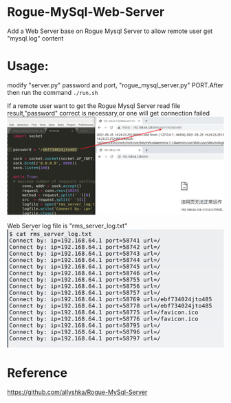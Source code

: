 # Rogue-MySql-Web-Server
Add a Web Server base on Rogue Mysql Server to allow remote user get "mysql.log" content

# Usage:
modify "server.py" password and port, "rogue_mysql_server.py" PORT.After then run the command `./run.sh`

If a remote user want to get the Rogue Mysql Server read file result,"password" correct is necessary,or one will get connection failed
<img src="https://github.com/xiaopan233/Rogue-MySql-Web-Server/blob/main/img/2-2.png" width=520>

Web Server log file is "rms_server_log.txt"
<img src="https://github.com/xiaopan233/Rogue-MySql-Web-Server/blob/main/img/2-3.png" width=520>
 
# Reference
https://github.com/allyshka/Rogue-MySql-Server
